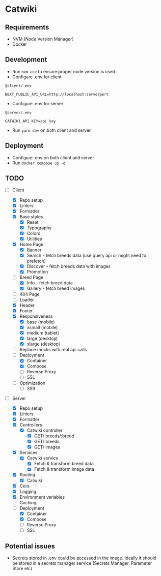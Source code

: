 # Catwiki

## Requirements

- NVM (Node Version Manager)
- Docker

## Development

- Run `nvm use` to ensure proper node version is used
- Configure .env for client

```
@client/.env

NEXT_PUBLIC_API_URL=http://localhost:serverport
```

- Configure .env for server

```
@server/.env

CATWIKI_API_KEY=api_key
```

- Run `yarn dev` on both client and server

## Deployment

- Configure .env on both client and server
- Run `docker compose up -d`

## TODO

- [ ] Client

  - [x] Repo setup
  - [x] Linters
  - [x] Formatter
  - [x] Base styles
    - [x] Reset
    - [x] Typography
    - [x] Colors
    - [x] Utilities
  - [x] Home Page
    - [x] Banner
    - [x] Search - fetch breeds data (use query api or might need to prefetch)
    - [x] Discover - fetch breeds data with images
    - [x] Promotion
  - [ ] Breed Page
    - [x] Info - fetch breed data
    - [x] Gallery - fetch breed images
  - [ ] 404 Page
  - [ ] Loader
  - [x] Header
  - [x] Footer
  - [x] Responsiveness
    - [x] base (mobile)
    - [x] xsmall (mobile)
    - [x] medium (tablet)
    - [x] large (desktop)
    - [x] xlarge (desktop)
  - [ ] Replace mocks with real api calls
  - [ ] Deployment
    - [x] Container
    - [x] Compose
    - [ ] Reverse Proxy
    - [ ] SSL
  - [ ] Optimization
    - [ ] SSR

- [ ] Server
  - [x] Repo setup
  - [x] Linters
  - [x] Formatter
  - [x] Controllers
    - [x] Catwiki controller
      - [x] GET/ breeds/:breed
      - [x] GET/ breeds
      - [x] GET/ images
  - [x] Services
    - [x] Catwiki service
      - [x] Fetch & transform breed data
      - [x] Fetch & transform image data
  - [x] Routing
    - [x] Catwiki
  - [x] Cors
  - [x] Logging
  - [x] Environment variables
  - [ ] Caching
  - [ ] Deployment
    - [x] Container
    - [x] Compose
    - [ ] Reverse Proxy
    - [ ] SSL

## Potential issues

- Secrets stored in .env could be accessed in the image.
  Ideally it should be stored in a secrets manager service (Secrets Manager, Parameter Store etc)
